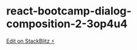 # react-bootcamp-dialog-composition-2-3op4u4

[Edit on StackBlitz ⚡️](https://stackblitz.com/edit/react-bootcamp-dialog-composition-2-3op4u4)